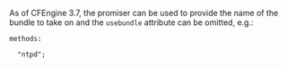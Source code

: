 As of CFEngine 3.7, the promiser can be used to provide the name
of the bundle to take on and the `usebundle` attribute can be
omitted, e.g.:

```cfengine3
methods:

  "ntpd";
```
